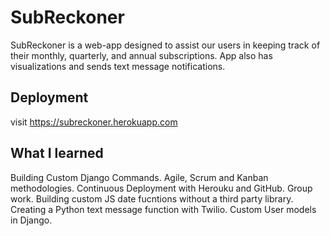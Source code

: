 # SubReckoner

SubReckoner is a web-app designed to assist our users in keeping track of their monthly, quarterly, and annual subscriptions.  App also has visualizations and sends text message notifications.

## Deployment

visit https://subreckoner.herokuapp.com

## What I learned

Building Custom Django Commands. Agile, Scrum and Kanban methodologies. Continuous Deployment with Herouku and GitHub. Group work. Building custom JS date fucntions without a third party library. Creating a Python text message function with Twilio. Custom User models in Django. 
